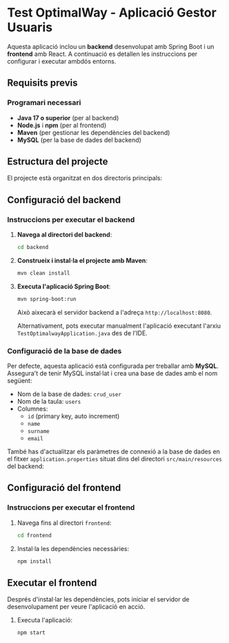 # Test OptimalWay - Aplicació Gestor Usuaris

Aquesta aplicació inclou un **backend** desenvolupat amb Spring Boot i un **frontend** amb React. A continuació es detallen les instruccions per configurar i executar ambdós entorns.

## Requisits previs

### Programari necessari

- **Java 17 o superior** (per al backend)
- **Node.js** i **npm** (per al frontend)
- **Maven** (per gestionar les dependències del backend)
- **MySQL** (per la base de dades del backend)

## Estructura del projecte

El projecte està organitzat en dos directoris principals:


## Configuració del backend

### Instruccions per executar el backend

1. **Navega al directori del backend**:

    ```bash
    cd backend
    ```

2. **Construeix i instal·la el projecte amb Maven**:

    ```bash
    mvn clean install
    ```

3. **Executa l'aplicació Spring Boot**:

    ```bash
    mvn spring-boot:run
    ```

   Això aixecarà el servidor backend a l'adreça `http://localhost:8080`.

   Alternativament, pots executar manualment l'aplicació executant l'arxiu `TestOptimalwayApplication.java` des de l'IDE.

### Configuració de la base de dades

Per defecte, aquesta aplicació està configurada per treballar amb **MySQL**. Assegura't de tenir MySQL instal·lat i crea una base de dades amb el nom següent:

- Nom de la base de dades: `crud_user`
- Nom de la taula: `users`
- Columnes:
    - `id` (primary key, auto increment)
    - `name`
    - `surname`
    - `email`

També has d'actualitzar els paràmetres de connexió a la base de dades en el fitxer `application.properties` situat dins del directori `src/main/resources` del backend:


## Configuració del frontend

### Instruccions per executar el frontend

1. Navega fins al directori `frontend`:

    ```bash
    cd frontend
    ```

2. Instal·la les dependències necessàries:

    ```bash
    npm install
    ```

## Executar el frontend

Després d'instal·lar les dependències, pots iniciar el servidor de desenvolupament per veure l'aplicació en acció.

1. Executa l'aplicació:

    ```bash
    npm start
    ```
